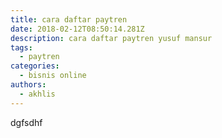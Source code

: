 ```yaml
---
title: cara daftar paytren
date: 2018-02-12T08:50:14.281Z
description: cara daftar paytren yusuf mansur
tags:
  - paytren
categories:
  - bisnis online
authors:
  - akhlis
---
```

dgfsdhf
